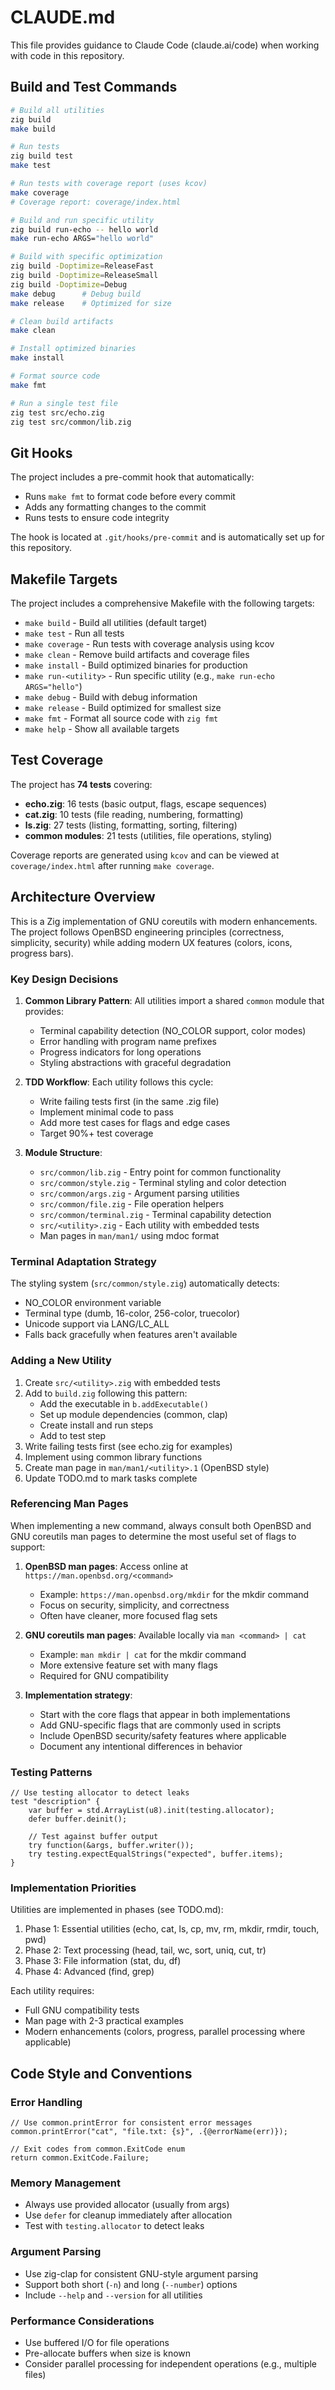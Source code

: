 # CLAUDE.md

This file provides guidance to Claude Code (claude.ai/code) when working with code in this repository.

## Build and Test Commands

```bash
# Build all utilities
zig build
make build

# Run tests
zig build test
make test

# Run tests with coverage report (uses kcov)
make coverage
# Coverage report: coverage/index.html

# Build and run specific utility
zig build run-echo -- hello world
make run-echo ARGS="hello world"

# Build with specific optimization
zig build -Doptimize=ReleaseFast
zig build -Doptimize=ReleaseSmall
zig build -Doptimize=Debug
make debug      # Debug build
make release    # Optimized for size

# Clean build artifacts
make clean

# Install optimized binaries
make install

# Format source code
make fmt

# Run a single test file
zig test src/echo.zig
zig test src/common/lib.zig
```

## Git Hooks

The project includes a pre-commit hook that automatically:
- Runs `make fmt` to format code before every commit
- Adds any formatting changes to the commit
- Runs tests to ensure code integrity

The hook is located at `.git/hooks/pre-commit` and is automatically set up for this repository.

## Makefile Targets

The project includes a comprehensive Makefile with the following targets:

- `make build` - Build all utilities (default target)
- `make test` - Run all tests
- `make coverage` - Run tests with coverage analysis using kcov
- `make clean` - Remove build artifacts and coverage files
- `make install` - Build optimized binaries for production
- `make run-<utility>` - Run specific utility (e.g., `make run-echo ARGS="hello"`)
- `make debug` - Build with debug information
- `make release` - Build optimized for smallest size
- `make fmt` - Format all source code with `zig fmt`
- `make help` - Show all available targets

## Test Coverage

The project has **74 tests** covering:
- **echo.zig**: 16 tests (basic output, flags, escape sequences)
- **cat.zig**: 10 tests (file reading, numbering, formatting)
- **ls.zig**: 27 tests (listing, formatting, sorting, filtering)
- **common modules**: 21 tests (utilities, file operations, styling)

Coverage reports are generated using `kcov` and can be viewed at `coverage/index.html` after running `make coverage`.

## Architecture Overview

This is a Zig implementation of GNU coreutils with modern enhancements. The project follows OpenBSD engineering principles (correctness, simplicity, security) while adding modern UX features (colors, icons, progress bars).

### Key Design Decisions

1. **Common Library Pattern**: All utilities import a shared `common` module that provides:
   - Terminal capability detection (NO_COLOR support, color modes)
   - Error handling with program name prefixes
   - Progress indicators for long operations
   - Styling abstractions with graceful degradation

2. **TDD Workflow**: Each utility follows this cycle:
   - Write failing tests first (in the same .zig file)
   - Implement minimal code to pass
   - Add more test cases for flags and edge cases
   - Target 90%+ test coverage

3. **Module Structure**:
   - `src/common/lib.zig` - Entry point for common functionality
   - `src/common/style.zig` - Terminal styling and color detection
   - `src/common/args.zig` - Argument parsing utilities
   - `src/common/file.zig` - File operation helpers
   - `src/common/terminal.zig` - Terminal capability detection
   - `src/<utility>.zig` - Each utility with embedded tests
   - Man pages in `man/man1/` using mdoc format

### Terminal Adaptation Strategy

The styling system (`src/common/style.zig`) automatically detects:
- NO_COLOR environment variable
- Terminal type (dumb, 16-color, 256-color, truecolor)
- Unicode support via LANG/LC_ALL
- Falls back gracefully when features aren't available

### Adding a New Utility

1. Create `src/<utility>.zig` with embedded tests
2. Add to `build.zig` following this pattern:
   - Add the executable in `b.addExecutable()`
   - Set up module dependencies (common, clap)
   - Create install and run steps
   - Add to test step
3. Write failing tests first (see echo.zig for examples)
4. Implement using common library functions
5. Create man page in `man/man1/<utility>.1` (OpenBSD style)
6. Update TODO.md to mark tasks complete

### Referencing Man Pages

When implementing a new command, always consult both OpenBSD and GNU coreutils man pages to determine the most useful set of flags to support:

1. **OpenBSD man pages**: Access online at `https://man.openbsd.org/<command>`
   - Example: `https://man.openbsd.org/mkdir` for the mkdir command
   - Focus on security, simplicity, and correctness
   - Often have cleaner, more focused flag sets

2. **GNU coreutils man pages**: Available locally via `man <command> | cat`
   - Example: `man mkdir | cat` for the mkdir command
   - More extensive feature set with many flags
   - Required for GNU compatibility

3. **Implementation strategy**:
   - Start with the core flags that appear in both implementations
   - Add GNU-specific flags that are commonly used in scripts
   - Include OpenBSD security/safety features where applicable
   - Document any intentional differences in behavior

### Testing Patterns

```zig
// Use testing allocator to detect leaks
test "description" {
    var buffer = std.ArrayList(u8).init(testing.allocator);
    defer buffer.deinit();
    
    // Test against buffer output
    try function(&args, buffer.writer());
    try testing.expectEqualStrings("expected", buffer.items);
}
```

### Implementation Priorities

Utilities are implemented in phases (see TODO.md):
1. Phase 1: Essential utilities (echo, cat, ls, cp, mv, rm, mkdir, rmdir, touch, pwd)
2. Phase 2: Text processing (head, tail, wc, sort, uniq, cut, tr)
3. Phase 3: File information (stat, du, df)
4. Phase 4: Advanced (find, grep)

Each utility requires:
- Full GNU compatibility tests
- Man page with 2-3 practical examples
- Modern enhancements (colors, progress, parallel processing where applicable)

## Code Style and Conventions

### Error Handling
```zig
// Use common.printError for consistent error messages
common.printError("cat", "file.txt: {s}", .{@errorName(err)});

// Exit codes from common.ExitCode enum
return common.ExitCode.Failure;
```

### Memory Management
- Always use provided allocator (usually from args)
- Use `defer` for cleanup immediately after allocation
- Test with `testing.allocator` to detect leaks

### Argument Parsing
- Use zig-clap for consistent GNU-style argument parsing
- Support both short (`-n`) and long (`--number`) options
- Include `--help` and `--version` for all utilities

### Performance Considerations
- Use buffered I/O for file operations
- Pre-allocate buffers when size is known
- Consider parallel processing for independent operations (e.g., multiple files)